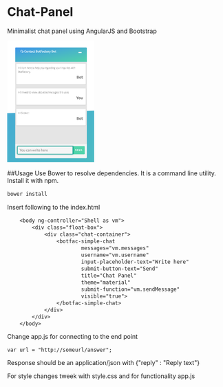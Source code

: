 # Chat-Panel
Minimalist chat panel using AngularJS and Bootstrap

<img src="screenshot.png" alt="Drawing" width="40%"/>

##Usage
Use Bower to resolve dependencies. It is a command line utility. Install it with npm.
```bash
bower install
```

Insert following to the index.html

```
    <body ng-controller="Shell as vm">
        <div class="float-box">
            <div class="chat-container">
                <botfac-simple-chat
                        messages="vm.messages"
                        username="vm.username"
                        input-placeholder-text="Write here"
                        submit-button-text="Send"
                        title="Chat Panel"
                        theme="material"
                        submit-function="vm.sendMessage"
                        visible="true">
                </botfac-simple-chat>
            </div>
        </div>
    </body>
```

Change app.js for connecting to the end point
```
var url = "http://someurl/answer";
```
Response should be an application/json with {"reply" : "Reply text"}

For style changes tweek with style.css and for functionality app.js
